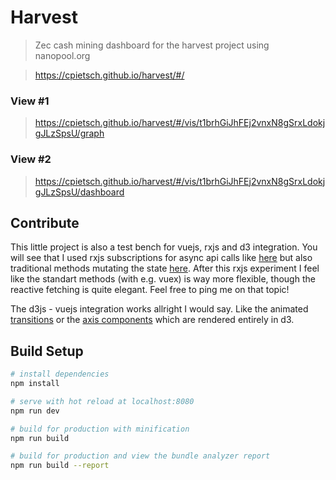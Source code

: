 # Harvest

> Zec cash mining dashboard for the harvest project using nanopool.org

> https://cpietsch.github.io/harvest/#/

### View #1

> https://cpietsch.github.io/harvest/#/vis/t1brhGiJhFEj2vnxN8gSrxLdokjgJLzSpsU/graph

### View #2

> https://cpietsch.github.io/harvest/#/vis/t1brhGiJhFEj2vnxN8gSrxLdokjgJLzSpsU/dashboard

## Contribute

This little project is also a test bench for vuejs, rxjs and d3 integration. You will see that I used rxjs subscriptions for async api calls like [here](https://github.com/cpietsch/harvest/blob/master/src/components/Graph.vue#L37) but also traditional methods mutating the state [here](https://github.com/cpietsch/harvest/blob/master/src/components/Dashboard.vue#L228). After this rxjs experiment I feel like the standart methods (with e.g. vuex) is way more flexible, though the reactive fetching is quite elegant. Feel free to ping me on that topic!

The d3js - vuejs integration works allright I would say. Like the animated [transitions](https://github.com/cpietsch/harvest/blob/master/src/components/Gauge.vue) or the [axis components](https://github.com/cpietsch/harvest/blob/master/src/components/Axisbottom.js) which are rendered entirely in d3.

## Build Setup

``` bash
# install dependencies
npm install

# serve with hot reload at localhost:8080
npm run dev

# build for production with minification
npm run build

# build for production and view the bundle analyzer report
npm run build --report
```
